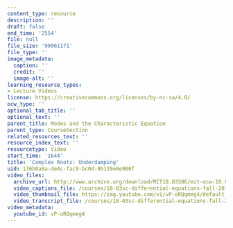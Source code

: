 ```yaml
---
content_type: resource
description: ''
draft: false
end_time: '2554'
file: null
file_size: '99961171'
file_type: ''
image_metadata:
  caption: ''
  credit: ''
  image-alt: ''
learning_resource_types:
- Lecture Videos
license: https://creativecommons.org/licenses/by-nc-sa/4.0/
ocw_type: ''
optional_tab_title: ''
optional_text: ''
parent_title: Modes and the Characteristic Equation
parent_type: CourseSection
related_resources_text: ''
resource_index_text: ''
resourcetype: Video
start_time: '1644'
title: 'Complex Roots: Underdamping'
uid: 136b0a9a-de4c-fac9-bc0d-9b139e8e900f
video_files:
  archive_url: http://www.archive.org/download/MIT18.03S06/mit-ocw-18.03-lec9-28feb2003-220k_512kb.mp4
  video_captions_file: /courses/18-03sc-differential-equations-fall-2011/2168aa5d0b54527683d3381001aeb521_vP-oRQqmeg4.vtt
  video_thumbnail_file: https://img.youtube.com/vi/vP-oRQqmeg4/default.jpg
  video_transcript_file: /courses/18-03sc-differential-equations-fall-2011/47803f5778714ecdb940c14cabc517b5_vP-oRQqmeg4.pdf
video_metadata:
  youtube_id: vP-oRQqmeg4
---
```

